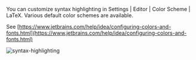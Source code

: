 You can customize syntax highlighting in <ui-path>Settings | Editor | Color Scheme | LaTeX</ui-path>.
Various default color schemes are available.

See [https://www.jetbrains.com/help/idea/configuring-colors-and-fonts.html](https://www.jetbrains.com/help/idea/configuring-colors-and-fonts.html)

![syntax-highlighting](syntax-highlighting.png)
